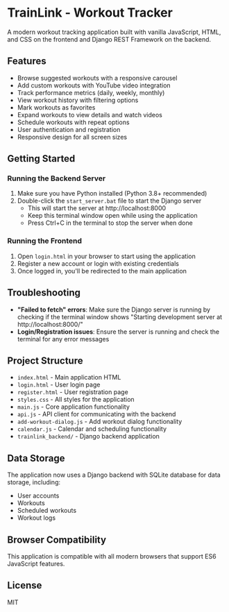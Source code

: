# TrainLink - Workout Tracker

A modern workout tracking application built with vanilla JavaScript, HTML, and CSS on the frontend and Django REST Framework on the backend.

## Features

- Browse suggested workouts with a responsive carousel
- Add custom workouts with YouTube video integration
- Track performance metrics (daily, weekly, monthly)
- View workout history with filtering options
- Mark workouts as favorites
- Expand workouts to view details and watch videos
- Schedule workouts with repeat options
- User authentication and registration
- Responsive design for all screen sizes

## Getting Started

### Running the Backend Server

1. Make sure you have Python installed (Python 3.8+ recommended)
2. Double-click the `start_server.bat` file to start the Django server
   - This will start the server at http://localhost:8000
   - Keep this terminal window open while using the application
   - Press Ctrl+C in the terminal to stop the server when done

### Running the Frontend

1. Open `login.html` in your browser to start using the application
2. Register a new account or login with existing credentials
3. Once logged in, you'll be redirected to the main application

## Troubleshooting

- **"Failed to fetch" errors**: Make sure the Django server is running by checking if the terminal window shows "Starting development server at http://localhost:8000/"
- **Login/Registration issues**: Ensure the server is running and check the terminal for any error messages

## Project Structure

- `index.html` - Main application HTML
- `login.html` - User login page
- `register.html` - User registration page
- `styles.css` - All styles for the application
- `main.js` - Core application functionality
- `api.js` - API client for communicating with the backend
- `add-workout-dialog.js` - Add workout dialog functionality
- `calendar.js` - Calendar and scheduling functionality
- `trainlink_backend/` - Django backend application

## Data Storage

The application now uses a Django backend with SQLite database for data storage, including:
- User accounts
- Workouts
- Scheduled workouts
- Workout logs

## Browser Compatibility

This application is compatible with all modern browsers that support ES6 JavaScript features.

## License

MIT 